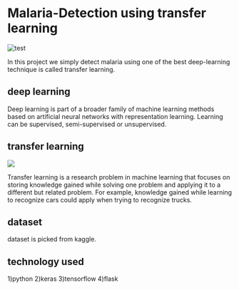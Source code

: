 # Malaria-Detection using transfer learning

 ![test](https://bloximages.newyork1.vip.townnews.com/newsminer.com/content/tncms/assets/v3/editorial/0/17/017c4f80-fc16-11e4-8746-03aa55ecb947/5557bc8ba94c6.image.jpg?resize=400%2C277)


In this project we simply detect malaria using one of the best deep-learning technique is called transfer learning.

## deep learning
Deep learning is part of a broader family of machine learning methods based on artificial neural networks with representation learning. Learning can be supervised, semi-supervised or unsupervised.

## transfer learning
![](https://miro.medium.com/max/1838/1*9GTEzcO8KxxrfutmtsPs3Q.png)


Transfer learning is a research problem in machine learning that focuses on storing knowledge gained while solving one problem and applying it to a different but related problem. For example, knowledge gained while learning to recognize cars could apply when trying to recognize trucks.

## dataset
dataset is picked from kaggle.

## technology used
1)python
2)keras
3)tensorflow
4)flask
